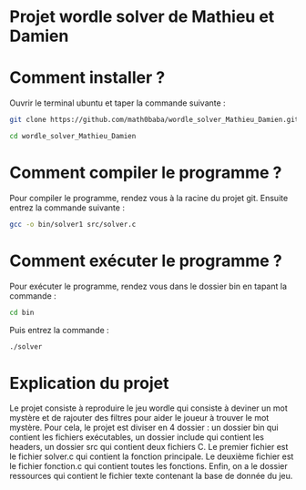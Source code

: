 # Projet wordle solver de Mathieu et Damien 

# Comment installer ?
Ouvrir le terminal ubuntu et taper la commande suivante :
```sh
git clone https://github.com/math0baba/wordle_solver_Mathieu_Damien.git
```

```sh
cd wordle_solver_Mathieu_Damien
```

# Comment compiler le programme ?
Pour compiler le programme, rendez vous à la racine du projet git. Ensuite entrez la commande suivante :
```sh
gcc -o bin/solver1 src/solver.c 
```

# Comment exécuter le programme ?
Pour exécuter le programme, rendez vous dans le dossier bin en tapant la commande :
```sh
cd bin
```
Puis entrez la commande :
```sh
./solver 
```
# Explication du projet
Le projet consiste à reproduire le jeu wordle qui consiste à deviner un mot mystère et de rajouter des filtres pour aider le joueur à trouver le mot mystère. 
Pour cela, le projet est diviser en 4 dossier :
un dossier bin qui contient les fichiers exécutables, un dossier include qui contient les headers, un dossier src qui contient deux fichiers C. Le premier fichier est le fichier solver.c qui contient la fonction principale. Le deuxième fichier est le fichier fonction.c qui contient toutes les fonctions. Enfin, on a le dossier ressources qui contient le fichier texte contenant la base de donnée du jeu.


  
